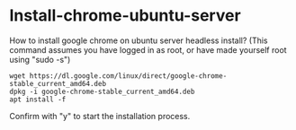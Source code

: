 # Install-chrome-ubuntu-server
How to install google chrome on ubuntu server headless install?
(This command assumes you have logged in as root, or have made yourself root using "sudo -s")

```
wget https://dl.google.com/linux/direct/google-chrome-stable_current_amd64.deb
dpkg -i google-chrome-stable_current_amd64.deb
apt install -f
```
Confirm with "y" to start the installation process.
